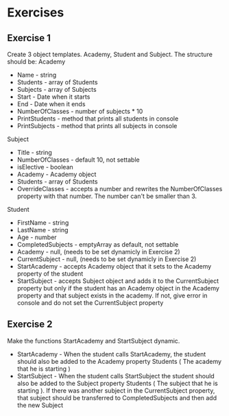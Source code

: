 # Exercises
## Exercise 1
Create 3 object templates. Academy, Student and Subject. The structure should be:
Academy
* Name - string
* Students - array of Students
* Subjects - array of Subjects
* Start - Date when it starts
* End - Date when it ends
* NumberOfClasses - number of subjects * 10
* PrintStudents - method that prints all students in console
* PrintSubjects - method that prints all subjects in console

Subject
* Title - string
* NumberOfClasses - default 10, not settable
* isElective - boolean
* Academy - Academy object
* Students - array of Students
* OverrideClasses - accepts a number and rewrites the NumberOfClasses property with that number. The number can't be smaller than 3.

Student
* FirstName - string
* LastName - string
* Age - number
* CompletedSubjects - emptyArray as default, not settable
* Academy - null, (needs to be set dynamicly in Exercise 2)
* CurrentSubject - null, (needs to be set dynamicly in Exercise 2)
* StartAcademy - accepts Academy object that it sets to the Academy property of the student
* StartSubject - accepts Subject object and adds it to the CurrentSubject property but only if the student has an Academy object in the Academy property and that subject exists in the academy. If not, give error in console and do not set the CurrentSubject property

## Exercise 2
Make the functions StartAcademy and StartSubject dynamic.
* StartAcademy - When the student calls StartAcademy, the student should also be added to the Academy property Students ( The academy that he is starting )
* StartSubject - When the student calls StartSubject the student should also be added to the Subject property Students ( The subject that he is starting ). If there was another subject in the CurrentSubject property, that subject should be transferred to CompletedSubjects and then add the new Subject